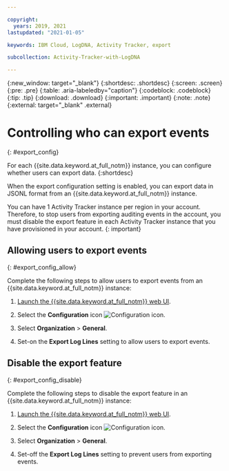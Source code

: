 ```yaml
---

copyright:
  years: 2019, 2021
lastupdated: "2021-01-05"

keywords: IBM Cloud, LogDNA, Activity Tracker, export

subcollection: Activity-Tracker-with-LogDNA

---
```


{:new_window: target="_blank"}
{:shortdesc: .shortdesc}
{:screen: .screen}
{:pre: .pre}
{:table: .aria-labeledby="caption"}
{:codeblock: .codeblock}
{:tip: .tip}
{:download: .download}
{:important: .important}
{:note: .note}
{:external: target="_blank" .external}

 
# Controlling who can export events
{: #export_config}

For each {{site.data.keyword.at_full_notm}} instance, you can configure whether users can export data.
{:shortdesc}

When the export configuration setting is enabled, you can export data in JSONL format from an {{site.data.keyword.at_full_notm}} instance.

You can have 1 Activity Tracker instance per region in your account. Therefore, to stop users from exporting auditing events in the account, you must disable the export feature in each Activity Tracker instance that you have provisioned in your account.
{: important} 

## Allowing users to export events
{: #export_config_allow}

Complete the following steps to allow users to export events from an {{site.data.keyword.at_full_notm}} instance:

1. [Launch the {{site.data.keyword.at_full_notm}} web UI](/docs/Activity-Tracker-with-LogDNA?topic=Activity-Tracker-with-LogDNA-launch#launch_cloud_ui).

2. Select the **Configuration** icon ![Configuration icon](images/admin.png). 

3. Select **Organization** &gt; **General**.

4. Set-on the **Export Log Lines** setting to allow users to export events. 



## Disable the export feature 
{: #export_config_disable}

Complete the following steps to disable the export feature in an {{site.data.keyword.at_full_notm}} instance:

1. [Launch the {{site.data.keyword.at_full_notm}} web UI](/docs/Activity-Tracker-with-LogDNA?topic=Activity-Tracker-with-LogDNA-launch#launch_cloud_ui).

2. Select the **Configuration** icon ![Configuration icon](images/admin.png). 

3. Select **Organization** &gt; **General**.

4. Set-off the **Export Log Lines** setting to prevent users from exporting events. 

